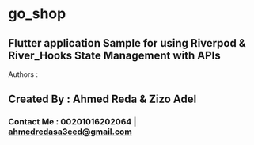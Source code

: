 # go_shop

## Flutter application Sample for using Riverpod & River_Hooks State Management with APIs 

Authors : 
## Created By : Ahmed Reda & Zizo Adel

### Contact Me : 00201016202064   | ahmedredasa3eed@gmail.com
